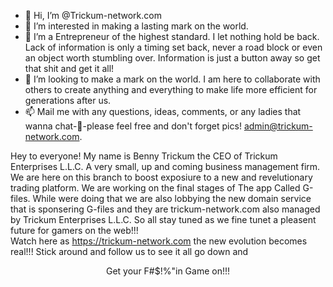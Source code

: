 - 👋 Hi, I’m @Trickum-network.com 
- 👀 I’m interested in making a lasting mark on the world.
- 🌱 I’m a Entrepreneur of the highest standard.  I let nothing hold be back.  Lack of information is only a timing set back, never a road block or even an object worth stumbling over.  Information is just a button away so get that shit and get it all!
- 💞️ I’m looking to make a mark on the world.  I am here to collaborate with others to create anything and everything to make life more efficient for generations after us.
- 📫 Mail me with any questions, ideas, comments, or any ladies that  wanna chat-💞️-please feel free and don't forget pics! admin@trickum-network.com.


Hey to everyone!  My name is Benny Trickum the CEO of Trickum Enterprises L.L.C.  A very small, up and coming business management firm.  We are here on this branch to boost exposiure to a new and revelutionary trading platform.  We are working on the final stages of The app Called G-files.  While were doing that we are also lobbying the new domain service that is sponsering G-files and they are trickum-network.com also managed by Trickum Enterprises L.L.C.  So all stay tuned as we fine tunet a pleasent future for gamers on the web!!!
<br> Watch here as <a href="https://trickum-network.com">https://trickum-network.com</a> the new evolution becomes real!!!  Stick around and follow us to see it all go down and <br> <center>Get your F#$!%"in Game on!!!</center>
<!---
TrickumEnterprises/TrickumEnterprises is a ✨ special ✨ repository because its `README.md` (this file) appears on your GitHub profile.
You can click the Preview link to take a look at your changes.
--->
